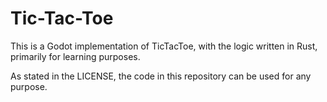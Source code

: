 # Tic-Tac-Toe

This is a Godot implementation of TicTacToe, with the logic written in Rust,
primarily for learning purposes.

As stated in the LICENSE, the code in this repository can be used for any
purpose.
